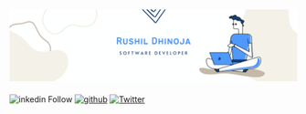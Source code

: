 <link rel='stylesheet' type='text/css' media='all' href='./main.css'/>
    
<h2 align="center" ><img  src='./img/banner.png' /></h2>

<div class='badges' >

![inkedin Follow](https://img.shields.io/badge/LinkedIn-784-blue?style=social&logo=linkedin)
[![github](https://img.shields.io/github/followers/Rushil-Dhinoja?label=Follow%20Me&style=social)](https://github.com/Rushil-Dhinoja)
[![Twitter](https://img.shields.io/twitter/follow/Rushildhinoja2?label=Follow%20%40RushilDhinoja&style=social)](https://twitter.com/Rushildhinoja2)

</div>

